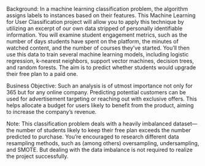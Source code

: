 Background: In a machine learning classification problem, the algorithm assigns labels to instances based on their features. This Machine Learning for User Classification project will allow you to apply this technique by utilizing an excerpt of our own data stripped of personally identifiable information. You will examine student engagement metrics, such as the number of days students have spent on the platform, the minutes of watched content, and the number of courses they’ve started. You’ll then use this data to train several machine learning models, including logistic regression, k-nearest neighbors, support vector machines, decision trees, and random forests. The aim is to predict whether students would upgrade their free plan to a paid one.

Business Objective: Such an analysis is of utmost importance not only for 365 but for any online company. Predicting potential customers can be used for advertisement targeting or reaching out with exclusive offers. This helps allocate a budget for users likely to benefit from the product, aiming to increase the company’s revenue.

Note: This classification problem deals with a heavily imbalanced dataset—the number of students likely to keep their free plan exceeds the number predicted to purchase. You’re encouraged to research different data resampling methods, such as (among others) oversampling, undersampling, and SMOTE. But dealing with the data imbalance is not required to realize the project successfully.
